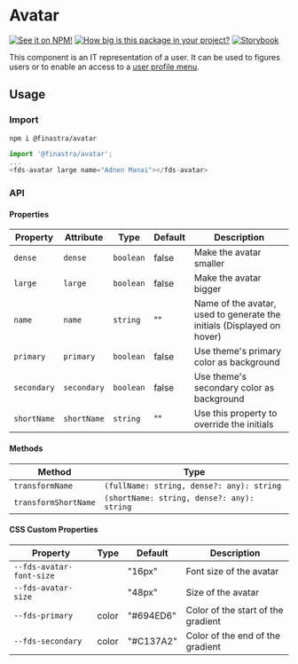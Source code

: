 # Avatar

[![See it on NPM!](https://img.shields.io/npm/v/@finastra/avatar?style=for-the-badge)](https://www.npmjs.com/package/@finastra/avatar)
[![How big is this package in your project?](https://img.shields.io/bundlephobia/minzip/@finastra/avatar?style=for-the-badge)](https://bundlephobia.com/result?p=@finastra/avatar)
[![Storybook](https://shields.io/badge/-Play%20with%20this%20web%20component-2a0481?logo=storybook&style=for-the-badge)](https://finastra.github.io/finastra-design-system/?path=/story/graphic-elements-avatar--default)

This component is an IT representation of a user. It can be used to figures users or to enable an access to a [user profile menu](https://github.com/Finastra/finastra-design-system/blob/master/libs/web-components/user-profile/README.md).


## Usage

### Import

```
npm i @finastra/avatar
```

```ts
import '@finastra/avatar';
...
<fds-avatar large name="Adnen Manai"></fds-avatar>
```


### API
<!-- DOC -->
#### Properties

| Property    | Attribute   | Type      | Default | Description                                      |
|-------------|-------------|-----------|---------|--------------------------------------------------|
| `dense`     | `dense`     | `boolean` | false   | Make the avatar smaller                          |
| `large`     | `large`     | `boolean` | false   | Make the avatar bigger                           |
| `name`      | `name`      | `string`  | ""      | Name of the avatar, used to generate the initials (Displayed on hover) |
| `primary`   | `primary`   | `boolean` | false   | Use theme's primary color as background          |
| `secondary` | `secondary` | `boolean` | false   | Use theme's secondary color as background        |
| `shortName` | `shortName` | `string`  | ""      | Use this property to override the initials       |

#### Methods

| Method               | Type                                       |
|----------------------|--------------------------------------------|
| `transformName`      | `(fullName: string, dense?: any): string`  |
| `transformShortName` | `(shortName: string, dense?: any): string` |

#### CSS Custom Properties

| Property                 | Type  | Default   | Description                        |
|--------------------------|-------|-----------|------------------------------------|
| `--fds-avatar-font-size` |       | "16px"    | Font size of the avatar            |
| `--fds-avatar-size`      |       | "48px"    | Size of the avatar                 |
| `--fds-primary`          | color | "#694ED6" | Color of the start of the gradient |
| `--fds-secondary`        | color | "#C137A2" | Color of the end of the gradient   |
<!-- /DOC -->